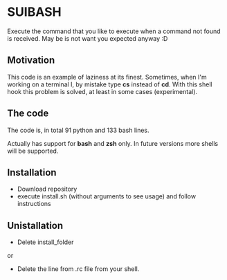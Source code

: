 # SUIBASH

Execute the command that you like to execute when a command not found is received.
May be is not want you expected anyway :D

## Motivation

This code is an example of laziness at its finest. Sometimes, when I'm working on a terminal
I, by mistake type <strong>cs</strong> instead of <strong>cd</strong>. With this shell hook this problem is solved, at least in
some cases (experimental).

## The code

The code is, in total 91 python and 133 bash lines.

Actually has support for <strong>bash</strong> and <strong>zsh</strong> only. In future
versions more shells will be supported.

## Installation

* Download repository
* execute install.sh (without arguments to see usage) and follow instructions

## Unistallation

* Delete install_folder

or

* Delete the line from .rc file from your shell.



